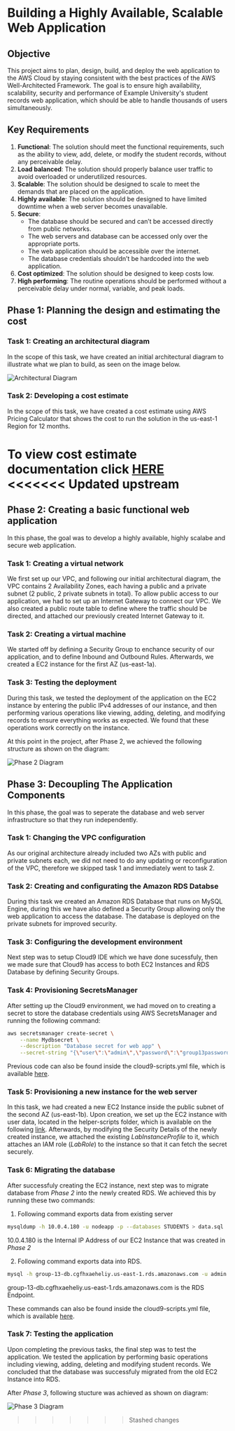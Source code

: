 
# Building a Highly Available, Scalable Web Application

## Objective
This project aims to plan, design, build, and deploy the web application to the AWS Cloud by staying consistent with the best practices of the AWS Well-Architected Framework. 
The goal is to ensure high availability, scalability, security and performance of Example University's student records web application, which should be able to handle thousands of users simultaneously. 




## Key Requirements

1. __Functional__: The solution should meet the functional requirements, such as the ability to view, add, delete, or modify the student records, without any perceivable delay.
2. __Load balanced__: The solution should properly balance user traffic to avoid overloaded or underutilized resources.
4. __Scalable__: The solution should be designed to scale to meet the demands that are placed on the application.
5. __Highly available__: The solution should be designed to have limited downtime when a web server becomes unavailable.
6. __Secure__:
   - The database should be secured and can’t be accessed directly from public networks.
   - The web servers and database can be accessed only over the appropriate ports.
    - The web application should be accessible over the internet.
    - The database credentials shouldn’t be hardcoded into the web application.
7. __Cost optimized__: The solution should be designed to keep costs low.
7. __High performing__: The routine operations should be performed without a perceivable delay under normal, variable, and peak loads.



## Phase 1: Planning the design and estimating the cost 

### Task 1: Creating an architectural diagram

In the scope of this task, we have created an initial architectural diagram to illustrate what we plan to build, as seen on the image below. 

![Architectural Diagram](docs/architectural-diagram.jpg)


### Task 2: Developing a cost estimate

In the scope of this task, we have created a cost estimate using AWS Pricing Calculator that shows the cost to run the solution in the us-east-1 Region for 12 months.

To view cost estimate documentation click [HERE](./docs/cost-estimate.pdf)       
<<<<<<< Updated upstream
=======


## Phase 2: Creating a basic functional web application
In this phase, the goal was to develop a highly available, highly scalabe and secure web application.

### Task 1: Creating a virtual network

We first set up our VPC, and following our initial architectural diagram, the VPC contains 2 Availability Zones, each having a public and a private subnet (2 public, 2 private subnets in total). To allow public access to our application, we had to set up an Internet Gateway to connect our VPC. We also created a public route table to define where the traffic should be directed, and attached our previously created Internet Gateway to it. 


### Task 2: Creating a virtual machine

We started off by defining a Security Group to enchance security of our application, and to define Inbound and Outbound Rules. 
Afterwards, we created a EC2 instance for the first AZ (us-east-1a).  


### Task 3: Testing the deployment

During this task, we tested the deployment of the application on the EC2 instance by entering the public IPv4 addresses of our instance, and then performing various operations like viewing, adding, deleting, and modifying records to ensure everything works as expected. We found that these operations work correctly on the instance. 


At this point in the project, after Phase 2, we achieved the following structure as shown on the diagram:

![Phase 2 Diagram](docs/phase-two-diagram.png)



## Phase 3: Decoupling The Application Components
In this phase, the goal was to seperate the database and web server infrastructure so that they run independently.


### Task 1: Changing the VPC configuration

As our original architecture already included two AZs with public and private subnets each, we did not need to do any updating or reconfiguration of the VPC, therefore we skipped task 1 and immediately went to task 2.


### Task 2: Creating and configurating the Amazon RDS Databse

During this task we created an Amazon RDS Database that runs on MySQL Engine, during this we have also defined a Security Group allowing only the web application to access the database. The database is deployed on the private subnets for improved security.


### Task 3: Configuring the development environment

Next step was to setup Cloud9 IDE which we have done sucessfuly, then we made sure that Cloud9 has access to both EC2 Instances and RDS Database by defining Security Groups. 


### Task 4:  Provisioning SecretsManager 

After setting up the Cloud9 environment, we had moved on to creating a secret to store the database credentials using AWS SecretsManager and running the following command:

```bash
aws secretsmanager create-secret \
    --name Mydbsecret \
    --description "Database secret for web app" \
    --secret-string "{\"user\":\"admin\",\"password\":\"group13password\",\"host\":\"group-13-db.cgfhxaeheliy.us-east-1.rds.amazonaws.com\",\"db\":\"STUDENTS\"}"
```

Previous code can also be found inside the cloud9-scripts.yml file, which is available [here](./helper-scripts/cloud9-scripts.yml).


### Task 5: Provisioning a new instance for the web server

In this task, we had created a new EC2 Instance inside the public subnet of the second AZ (us-east-1b). Upon creation, we set up the EC2 instance with user data, located in the helper-scripts folder, which is available on the following [link](./helper-scripts/UserdataScript-phase-2.sh).
Afterwards, by modifying the Security Details of the newly created instance, we attached the existing _LabInstanceProfile_ to it, which attaches an IAM role (_LabRole_) to the instance so that it can fetch the secret securely. 

### Task 6: Migrating the database 

After successfuly creating the EC2 instance, next step was to migrate database from _Phase 2_ into the newly created RDS. 
We achieved this by running these two commands:

1. Following command exports data from existing server
```bash
mysqldump -h 10.0.4.180 -u nodeapp -p --databases STUDENTS > data.sql
```
10.0.4.180 is the Internal IP Address of our EC2 Instance that was created in _Phase 2_

2. Following command exports data into RDS.
```bash
mysql -h group-13-db.cgfhxaeheliy.us-east-1.rds.amazonaws.com -u admin -p STUDENTS < data.sql
```
group-13-db.cgfhxaeheliy.us-east-1.rds.amazonaws.com is the RDS Endpoint.

These commands can also be found inside the cloud9-scripts.yml file, which is available [here](./helper-scripts/cloud9-scripts.yml).


### Task 7: Testing the application

Upon completing the previous tasks, the final step was to test the application. We tested the application by performing basic operations including viewing, adding, deleting and modifying student records. We concluded that the database was successfuly migrated from the old EC2 Instance into RDS.

After _Phase 3_, following stucture was achieved as shown on diagram:

![Phase 3 Diagram](docs/phase-three-diagram.jpg)
>>>>>>> Stashed changes
